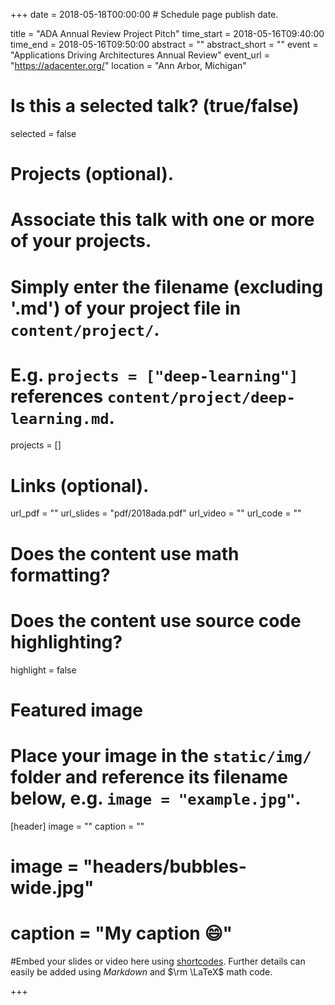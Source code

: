 +++
date = 2018-05-18T00:00:00  # Schedule page publish date.

title = "ADA Annual Review Project Pitch"
time_start = 2018-05-16T09:40:00
time_end = 2018-05-16T09:50:00
abstract = ""
abstract_short = ""
event = "Applications Driving Architectures Annual Review"
event_url = "https://adacenter.org/"
location = "Ann Arbor, Michigan"

# Is this a selected talk? (true/false)
selected = false

# Projects (optional).
#   Associate this talk with one or more of your projects.
#   Simply enter the filename (excluding '.md') of your project file in `content/project/`.
#   E.g. `projects = ["deep-learning"]` references `content/project/deep-learning.md`.
projects = []

# Links (optional).
url_pdf = ""
url_slides = "pdf/2018ada.pdf"
url_video = ""
url_code = ""

# Does the content use math formatting?


# Does the content use source code highlighting?
highlight = false

# Featured image
# Place your image in the `static/img/` folder and reference its filename below, e.g. `image = "example.jpg"`.
[header]
image = ""
caption = ""
# image = "headers/bubbles-wide.jpg"
# caption = "My caption :smile:"

#Embed your slides or video here using [shortcodes](https://sourcethemes.com/academic/post/writing-markdown-latex/). Further details can easily be added using *Markdown* and $\rm \LaTeX$ math code.

+++
